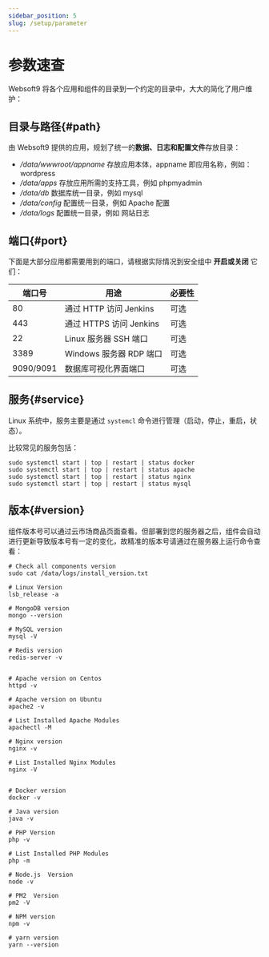```yaml
---
sidebar_position: 5
slug: /setup/parameter
---
```


# 参数速查

Websoft9 将各个应用和组件的目录到一个约定的目录中，大大的简化了用户维护：  

## 目录与路径{#path}

由 Websoft9 提供的应用，规划了统一的**数据、日志和配置文件**存放目录：

* */data/wwwroot/appname*  存放应用本体，appname 即应用名称，例如：wordpress
* */data/apps* 存放应用所需的支持工具，例如 phpmyadmin
* */data/db* 数据库统一目录，例如 mysql
* */data/config* 配置统一目录，例如 Apache  配置
* */data/logs* 配置统一目录，例如 网站日志

## 端口{#port}

下面是大部分应用都需要用到的端口，请根据实际情况到安全组中 **开启或关闭** 它们：

| 端口号 | 用途 |  必要性 |
| --- | --- | --- |
| 80 | 通过 HTTP 访问 Jenkins | 可选 |
| 443 | 通过 HTTPS 访问 Jenkins | 可选 |
| 22 | Linux 服务器 SSH 端口 | 可选 |
| 3389 | Windows 服务器 RDP 端口 | 可选 |
| 9090/9091 | 数据库可视化界面端口 | 可选 |

## 服务{#service}

Linux 系统中，服务主要是通过 `systemcl` 命令进行管理（启动，停止，重启，状态）。

比较常见的服务包括：  

```
sudo systemctl start | top | restart | status docker
sudo systemctl start | top | restart | status apache
sudo systemctl start | top | restart | status nginx
sudo systemctl start | top | restart | status mysql
```

## 版本{#version}

组件版本号可以通过云市场商品页面查看。但部署到您的服务器之后，组件会自动进行更新导致版本号有一定的变化，故精准的版本号请通过在服务器上运行命令查看：

```
# Check all components version
sudo cat /data/logs/install_version.txt

# Linux Version
lsb_release -a

# MongoDB version
mongo --version

# MySQL version
mysql -V

# Redis version
redis-server -v


# Apache version on Centos
httpd -v

# Apache version on Ubuntu
apache2 -v

# List Installed Apache Modules
apachectl -M

# Nginx version
nginx -v

# List Installed Nginx Modules
nginx -V


# Docker version
docker -v

# Java version
java -v

# PHP Version
php -v

# List Installed PHP Modules
php -m

# Node.js  Version
node -v

# PM2  Version
pm2 -V

# NPM version
npm -v

# yarn version
yarn --version

```